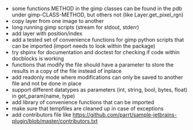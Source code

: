 * some functions METHOD in the gimp classes can be found in the pdb under gimp-CLASS-METHOD,
  but others not (like Layer.get_pixel_rgn) 
* copy layer from one image to another
* long running gimp scripts (stream for stdout, stderr)
* add layer with position/index
* add a tested set of convenience functions for gimp python scripts that can be imported
  (import needs to look within the package)
* try shpinx for documentation and doctest for checking if code within docblocks is working
* functions that modify the file should have a parameter to store the results in a copy of the file instead of inplace
* add readonly mode where modifications can only be saved to another file and not be done in place
* support different datatypes as parameters (int, string, bool, bytes, float) in get_param(name, type)
* add library of convenience functions that can be imported
* make sure that tempfiles are cleaned up in case of exceptions
* add contributors file like https://github.com/parrt/sample-jetbrains-plugin/blob/master/contributors.txt
